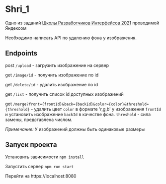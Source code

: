 # Shri_1

Одно из заданий [Школы Разработчиков Интерфейсов 2021](https://academy.yandex.ru/schools/frontend) проводимой Яндексом

Необходимо написать API по удалению фона у изображения.

## Endpoints
post `/upload` - загрузить изображение на сервер

get `/image/id` - получить изображение по id

get `/delete/id` - удалить изображение по id

get `/list` - получить список id доступных изображений

get `/merge?front={frontId}&back={backId}&color={color}&threshold={threshold}` - удалить цвет `color` в формате 'r,g,b' у изображения `frontId` и установить изображение `backId` в качестве фона. `threshold` - сила замены, представлена числом.

*Примечание:* У изображений должны быть одинаковые размеры

## Запуск проекта
Установить зависимости `npm install`

Запустить сервер `npm run start`

Перейти на https://localhost:8080
